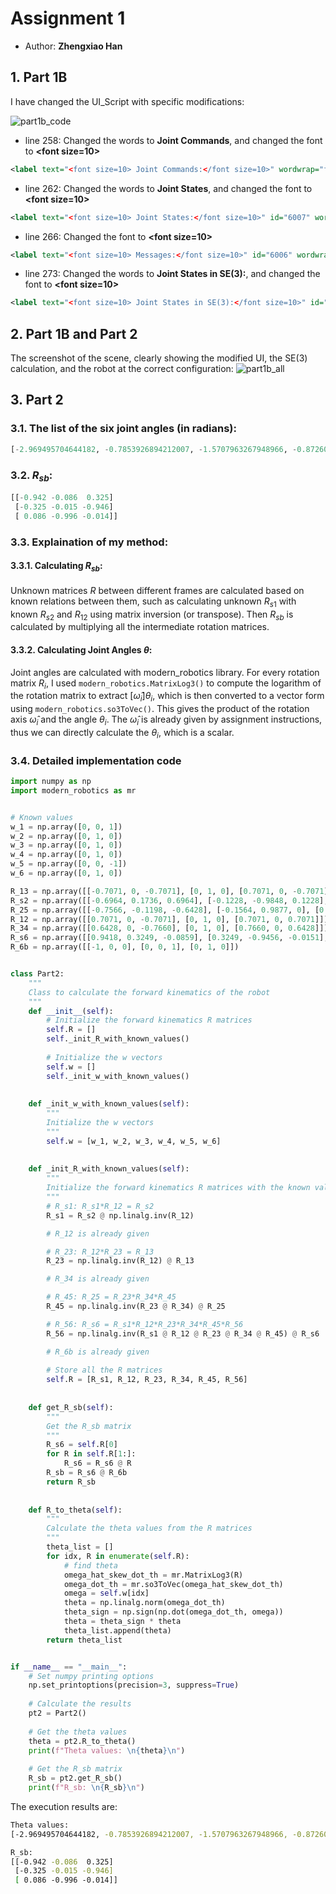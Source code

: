 # Assignment 1
* Author: **Zhengxiao Han**

## 1. Part 1B
I have changed the UI_Script with specific modifications:

![part1b_code](part1b_code.png)
* line 258: Changed the words to **Joint Commands**, and changed the font to **\<font size=10>**
```xml
<label text="<font size=10> Joint Commands:</font size=10>" wordwrap="false" style="font-weight: bold;"/>
```
* line 262: Changed the words to **Joint States**, and changed the font to **\<font size=10>**
```xml
<label text="<font size=10> Joint States:</font size=10>" id="6007" wordwrap="false" style="font-weight: bold;"/>
```
* line 266: Changed the font to **\<font size=10>**
```xml
<label text="<font size=10> Messages:</font size=10>" id="6006" wordwrap="false" style="font-weight: bold;"/>
```
* line 273: Changed the words to **Joint States in SE(3):**, and changed the font to **\<font size=10>**
```xml
<label text="<font size=10> Joint States in SE(3):</font size=10>" id="6008" wordwrap="false" style="font-weight: bold;"/>
```

## 2. Part 1B and Part 2
The screenshot of the scene, clearly showing the modified UI, the SE(3) calculation, and the robot at the correct configuration:
![part1b_all](part1b_all.png)

## 3. Part 2
### 3.1. The list of the six joint angles (in radians):
```python
[-2.969495704644182, -0.7853926894212007, -1.5707963267948966, -0.8726096667837093, 0.15703168686324107, 2.191719725440599e-05]
```

###  3.2. $R_{sb}$:
```python
[[-0.942 -0.086  0.325]
 [-0.325 -0.015 -0.946]
 [ 0.086 -0.996 -0.014]]
```

###  3.3. Explaination of my method:
#### 3.3.1. Calculating $R_{sb}$:
Unknown matrices $R$ between different frames are calculated based on known relations between them, such as calculating unknown $R_{s1}$ with known $R_{s2}$ and $R_{12}$ using matrix inversion (or transpose). Then $R_{sb}$ is calculated by multiplying all the intermediate rotation matrices.

#### 3.3.2. Calculating Joint Angles $\theta$:
Joint angles are calculated with modern_robotics library. For every rotation matrix $R_i$, I used ```modern_robotics.MatrixLog3()``` to compute the logarithm of the rotation matrix to extract $[\hat\omega_i]\theta_i$, which is then converted to a vector form using ```modern_robotics.so3ToVec()```. This gives the product of the rotation axis $\hat\omega_i$ and the angle $\theta_i$. The $\hat\omega_i$ is already given by assignment instructions, thus we can directly calculate the $\theta_i$, which is a scalar.

###  3.4. Detailed implementation code
```python
import numpy as np
import modern_robotics as mr


# Known values
w_1 = np.array([0, 0, 1])
w_2 = np.array([0, 1, 0])
w_3 = np.array([0, 1, 0])
w_4 = np.array([0, 1, 0])
w_5 = np.array([0, 0, -1])
w_6 = np.array([0, 1, 0])

R_13 = np.array([[-0.7071, 0, -0.7071], [0, 1, 0], [0.7071, 0, -0.7071]])
R_s2 = np.array([[-0.6964, 0.1736, 0.6964], [-0.1228, -0.9848, 0.1228], [0.7071, 0, 0.7071]])
R_25 = np.array([[-0.7566, -0.1198, -0.6428], [-0.1564, 0.9877, 0], [0.6348, 0.1005, -0.7661]])
R_12 = np.array([[0.7071, 0, -0.7071], [0, 1, 0], [0.7071, 0, 0.7071]])
R_34 = np.array([[0.6428, 0, -0.7660], [0, 1, 0], [0.7660, 0, 0.6428]])
R_s6 = np.array([[0.9418, 0.3249, -0.0859], [0.3249, -0.9456, -0.0151], [-0.0861, -0.0136, -0.9962]])
R_6b = np.array([[-1, 0, 0], [0, 0, 1], [0, 1, 0]])


class Part2:
    """
    Class to calculate the forward kinematics of the robot    
    """
    def __init__(self):
        # Initialize the forward kinematics R matrices
        self.R = []
        self._init_R_with_known_values()
        
        # Initialize the w vectors
        self.w = []
        self._init_w_with_known_values()
        
    
    def _init_w_with_known_values(self):
        """
        Initialize the w vectors
        """
        self.w = [w_1, w_2, w_3, w_4, w_5, w_6]
        
        
    def _init_R_with_known_values(self):
        """
        Initialize the forward kinematics R matrices with the known values
        """
        # R_s1: R_s1*R_12 = R_s2
        R_s1 = R_s2 @ np.linalg.inv(R_12)

        # R_12 is already given

        # R_23: R_12*R_23 = R_13
        R_23 = np.linalg.inv(R_12) @ R_13

        # R_34 is already given

        # R_45: R_25 = R_23*R_34*R_45
        R_45 = np.linalg.inv(R_23 @ R_34) @ R_25

        # R_56: R_s6 = R_s1*R_12*R_23*R_34*R_45*R_56
        R_56 = np.linalg.inv(R_s1 @ R_12 @ R_23 @ R_34 @ R_45) @ R_s6

        # R_6b is already given
        
        # Store all the R matrices
        self.R = [R_s1, R_12, R_23, R_34, R_45, R_56]
    
    
    def get_R_sb(self):
        """
        Get the R_sb matrix
        """
        R_s6 = self.R[0]
        for R in self.R[1:]:
            R_s6 = R_s6 @ R
        R_sb = R_s6 @ R_6b
        return R_sb
    
    
    def R_to_theta(self):
        """
        Calculate the theta values from the R matrices
        """
        theta_list = []
        for idx, R in enumerate(self.R):
            # find theta
            omega_hat_skew_dot_th = mr.MatrixLog3(R)
            omega_dot_th = mr.so3ToVec(omega_hat_skew_dot_th)
            omega = self.w[idx]
            theta = np.linalg.norm(omega_dot_th)
            theta_sign = np.sign(np.dot(omega_dot_th, omega))
            theta = theta_sign * theta
            theta_list.append(theta)
        return theta_list


if __name__ == "__main__":
    # Set numpy printing options
    np.set_printoptions(precision=3, suppress=True)
    
    # Calculate the results
    pt2 = Part2()
    
    # Get the theta values
    theta = pt2.R_to_theta()
    print(f"Theta values: \n{theta}\n")
    
    # Get the R_sb matrix
    R_sb = pt2.get_R_sb()
    print(f"R_sb: \n{R_sb}\n")
```

The execution results are:
```sh
Theta values: 
[-2.969495704644182, -0.7853926894212007, -1.5707963267948966, -0.8726096667837093, 0.15703168686324107, 2.191719725440599e-05]

R_sb: 
[[-0.942 -0.086  0.325]
 [-0.325 -0.015 -0.946]
 [ 0.086 -0.996 -0.014]]

```